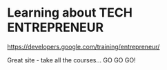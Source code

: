 # Learning about TECH ENTREPRENEUR

https://developers.google.com/training/entrepreneur/

Great site - take all the courses... GO GO GO!
